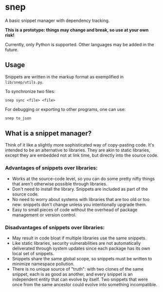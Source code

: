 # snep

A basic snippet manager with dependency tracking.

**This is a prototype: things may change and break, so use at your own risk!**

Currently, only Python is supported.  Other languages may be added in the
future.

## Usage

Snippets are written in the markup format as exemplified in
`lib/snep/utils.py`.

To synchronize two files:

~~~
snep sync <file> <file>
~~~

For debugging or exporting to other programs, one can use:

~~~sh
snep to_json
~~~

## What is a snippet manager?

Think of it like a slightly more sophisticated way of copy-pasting code.  It's
intended to be an alternative to libraries.  They are akin to static
libraries, except they are embedded not at link time, but directly into the
source code.

### Advantages of snippets over libraries:

  - Works at the source-code level, so you can do some pretty nifty things
    that aren't otherwise possible through libraries.
  - Don't need to install the library.  Snippets are included as part of the
    source code.
  - No need to worry about systems with libraries that are too old or too new:
    snippets don't change unless you intentionally upgrade them.
  - Easy to small pieces of code without the overhead of package management or
    version control.

### Disadvantages of snippets over libraries:

  - May result in code bloat if multiple libraries use the same snippets.
  - Like static libraries, security vulnerabilities are not automatically
    deliverated through system updates since each package has its own local
    set of snippets.
  - Snippets share the same global scope, so snippets must be written to
    minimize namespace pollution.
  - There is no unique source of "truth": with two clones of the same snippet,
    each is as good as another, and every snippet is an independent entity
    that can evolve by itself.  Two snippets that were once from the same
    ancestor could evolve into something incompatible.
